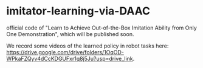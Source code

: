 # imitator-learning-via-DAAC
official code of "Learn to Achieve Out-of-the-Box Imitation Ability from Only One Demonstration", which will be published soon.



We record some videos of the learned policy in robot tasks here: https://drive.google.com/drive/folders/1OqOD-WPkaFZQyv4dCcKDGUFxr1q8j5Ju?usp=drive_link.
